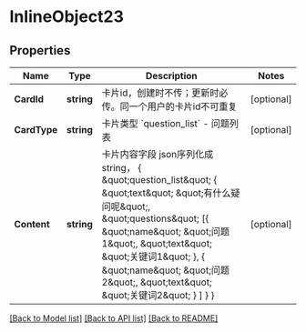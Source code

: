 # InlineObject23

## Properties

Name | Type | Description | Notes
------------ | ------------- | ------------- | -------------
**CardId** | **string** | 卡片id，创建时不传；更新时必传。同一个用户的卡片id不可重复 | [optional] 
**CardType** | **string** | 卡片类型 &#x60;question_list&#x60; - 问题列表 | [optional] 
**Content** | **string** | 卡片内容字段 json序列化成string， { \&quot;question_list\&quot; { \&quot;text\&quot; \&quot;有什么疑问呢\&quot;, \&quot;questions\&quot; [{ \&quot;name\&quot; \&quot;问题1\&quot;, \&quot;text\&quot; \&quot;关键词1\&quot; }, { \&quot;name\&quot; \&quot;问题2\&quot;, \&quot;text\&quot; \&quot;关键词2\&quot; } ] } } | [optional] 

[[Back to Model list]](../README.md#documentation-for-models) [[Back to API list]](../README.md#documentation-for-api-endpoints) [[Back to README]](../README.md)


